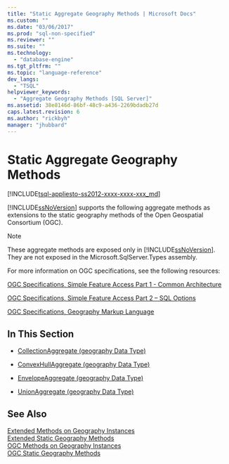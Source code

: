 ```yaml
---
title: "Static Aggregate Geography Methods | Microsoft Docs"
ms.custom: ""
ms.date: "03/06/2017"
ms.prod: "sql-non-specified"
ms.reviewer: ""
ms.suite: ""
ms.technology: 
  - "database-engine"
ms.tgt_pltfrm: ""
ms.topic: "language-reference"
dev_langs: 
  - "TSQL"
helpviewer_keywords: 
  - "Aggregate Geography Methods [SQL Server]"
ms.assetid: 38e8146d-86bf-48c9-a436-2269bdadb27d
caps.latest.revision: 6
ms.author: "rickbyh"
manager: "jhubbard"
---
```

# Static Aggregate Geography Methods
[!INCLUDE[tsql-appliesto-ss2012-xxxx-xxxx-xxx_md](../../../integration-services/system/stored-procedures/includes/tsql-appliesto-ss2012-xxxx-xxxx-xxx-md.md)]

  [!INCLUDE[ssNoVersion](../../../advanced-analytics/r-services/includes/ssnoversion-md.md)] supports the following aggregate methods as extensions to the static geography methods of the Open Geospatial Consortium (OGC).  
  
> [!NOTE]  
>  These aggregate methods are exposed only in [!INCLUDE[ssNoVersion](../../../advanced-analytics/r-services/includes/ssnoversion-md.md)]. They are not exposed in the Microsoft.SqlServer.Types assembly.  
  
 For more information on OGC specifications, see the following resources:  
  
 [OGC Specifications, Simple Feature Access Part 1 - Common Architecture](http://go.microsoft.com/fwlink/?LinkId=93627)  
  
 [OGC Specifications, Simple Feature Access Part 2 – SQL Options](http://go.microsoft.com/fwlink/?LinkId=93628)  
  
 [OGC Specifications, Geography Markup Language](http://go.microsoft.com/fwlink/?LinkId=93629)  
  
## In This Section  
  
-   [CollectionAggregate &#40;geography Data Type&#41;](../../../t-sql/spatial/geography/collectionaggregate-geography-data-type.md)  
  
-   [ConvexHullAggregate &#40;geography Data Type&#41;](../../../t-sql/spatial/geography/convexhullaggregate-geography-data-type.md)  
  
-   [EnvelopeAggregate &#40;geography Data Type&#41;](../../../t-sql/spatial/geography/envelopeaggregate-geography-data-type.md)  
  
-   [UnionAggregate &#40;geography Data Type&#41;](../../../t-sql/spatial/geography/unionaggregate-geography-data-type.md)  
  
## See Also  
 [Extended Methods on Geography Instances](../../../t-sql/spatial/geography/extended-methods-on-geography-instances.md)   
 [Extended Static Geography Methods](../../../t-sql/spatial/geography/extended-static-geography-methods.md)   
 [OGC Methods on Geography Instances](../../../t-sql/spatial/geography/ogc-methods-on-geography-instances.md)   
 [OGC Static Geography Methods](../../../t-sql/spatial/geography/ogc-static-geography-methods.md)  
  
  